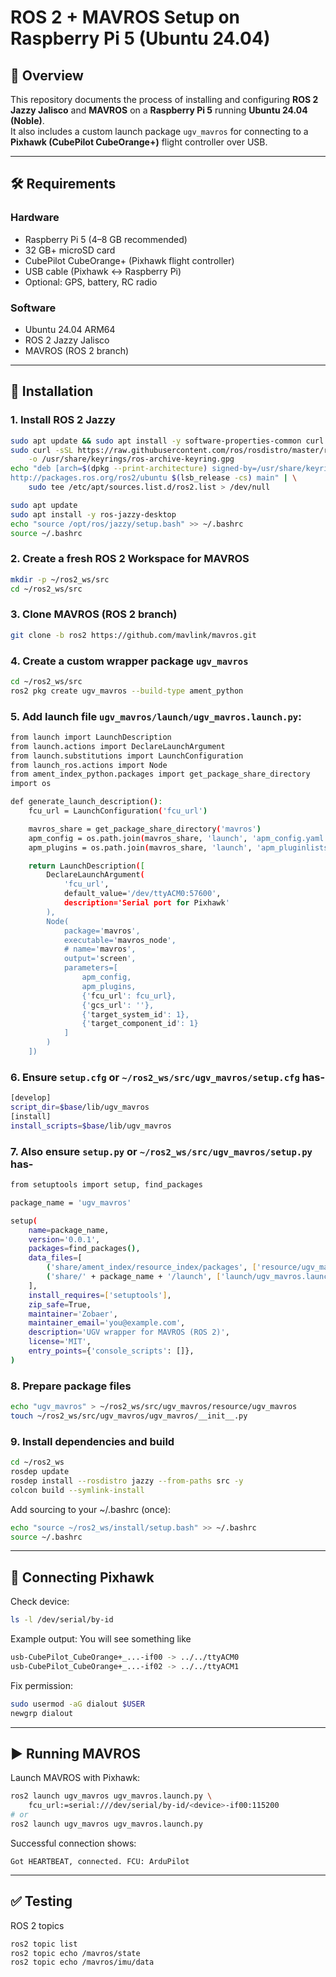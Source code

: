 # ROS 2 + MAVROS Setup on Raspberry Pi 5 (Ubuntu 24.04)

## 📌 Overview
This repository documents the process of installing and configuring **ROS 2 Jazzy Jalisco** and **MAVROS** on a **Raspberry Pi 5** running **Ubuntu 24.04 (Noble)**.  
It also includes a custom launch package `ugv_mavros` for connecting to a **Pixhawk (CubePilot CubeOrange+)** flight controller over USB.

---

## 🛠️ Requirements
### Hardware
- Raspberry Pi 5 (4–8 GB recommended)
- 32 GB+ microSD card
- CubePilot CubeOrange+ (Pixhawk flight controller)
- USB cable (Pixhawk ↔ Raspberry Pi)
- Optional: GPS, battery, RC radio

### Software
- Ubuntu 24.04 ARM64
- ROS 2 Jazzy Jalisco
- MAVROS (ROS 2 branch)

---

## 🚀 Installation

### 1. Install ROS 2 Jazzy
```bash
sudo apt update && sudo apt install -y software-properties-common curl gnupg lsb-release
sudo curl -sSL https://raw.githubusercontent.com/ros/rosdistro/master/ros.key \
    -o /usr/share/keyrings/ros-archive-keyring.gpg
echo "deb [arch=$(dpkg --print-architecture) signed-by=/usr/share/keyrings/ros-archive-keyring.gpg] \
http://packages.ros.org/ros2/ubuntu $(lsb_release -cs) main" | \
    sudo tee /etc/apt/sources.list.d/ros2.list > /dev/null

sudo apt update
sudo apt install -y ros-jazzy-desktop
echo "source /opt/ros/jazzy/setup.bash" >> ~/.bashrc
source ~/.bashrc
```

### 2. Create a fresh ROS 2 Workspace for MAVROS
```bash
mkdir -p ~/ros2_ws/src
cd ~/ros2_ws/src
```

### 3. Clone MAVROS (ROS 2 branch)
```bash
git clone -b ros2 https://github.com/mavlink/mavros.git
```

### 4. Create a custom wrapper package `ugv_mavros`
```bash
cd ~/ros2_ws/src
ros2 pkg create ugv_mavros --build-type ament_python
```

### 5. Add launch file `ugv_mavros/launch/ugv_mavros.launch.py`:
```bash
from launch import LaunchDescription
from launch.actions import DeclareLaunchArgument
from launch.substitutions import LaunchConfiguration
from launch_ros.actions import Node
from ament_index_python.packages import get_package_share_directory
import os

def generate_launch_description():
    fcu_url = LaunchConfiguration('fcu_url')

    mavros_share = get_package_share_directory('mavros')
    apm_config = os.path.join(mavros_share, 'launch', 'apm_config.yaml')
    apm_plugins = os.path.join(mavros_share, 'launch', 'apm_pluginlists.yaml')

    return LaunchDescription([
        DeclareLaunchArgument(
            'fcu_url',
            default_value='/dev/ttyACM0:57600',
            description='Serial port for Pixhawk'
        ),
        Node(
            package='mavros',
            executable='mavros_node',
            # name='mavros',
            output='screen',
            parameters=[
                apm_config,
                apm_plugins,
                {'fcu_url': fcu_url},
                {'gcs_url': ''},
                {'target_system_id': 1},
                {'target_component_id': 1}
            ]
        )
    ])
```

### 6. Ensure `setup.cfg` or `~/ros2_ws/src/ugv_mavros/setup.cfg` has-
```bash
[develop]
script_dir=$base/lib/ugv_mavros
[install]
install_scripts=$base/lib/ugv_mavros
```

### 7. Also ensure `setup.py` or `~/ros2_ws/src/ugv_mavros/setup.py` has-
```bash
from setuptools import setup, find_packages

package_name = 'ugv_mavros'

setup(
    name=package_name,
    version='0.0.1',
    packages=find_packages(),
    data_files=[
        ('share/ament_index/resource_index/packages', ['resource/ugv_mavros']),
        ('share/' + package_name + '/launch', ['launch/ugv_mavros.launch.py']),
    ],
    install_requires=['setuptools'],
    zip_safe=True,
    maintainer='Zobaer',
    maintainer_email='you@example.com',
    description='UGV wrapper for MAVROS (ROS 2)',
    license='MIT',
    entry_points={'console_scripts': []},
)
```

### 8. Prepare package files
```bash
echo "ugv_mavros" > ~/ros2_ws/src/ugv_mavros/resource/ugv_mavros
touch ~/ros2_ws/src/ugv_mavros/ugv_mavros/__init__.py
```

### 9. Install dependencies and build
```bash
cd ~/ros2_ws
rosdep update
rosdep install --rosdistro jazzy --from-paths src -y
colcon build --symlink-install
```

Add sourcing to your ~/.bashrc (once):
```bash
echo "source ~/ros2_ws/install/setup.bash" >> ~/.bashrc
source ~/.bashrc
```

---
## 🔌 Connecting Pixhawk
Check device:
```bash
ls -l /dev/serial/by-id
```

Example output: You will see something like
```bash
usb-CubePilot_CubeOrange+_...-if00 -> ../../ttyACM0
usb-CubePilot_CubeOrange+_...-if02 -> ../../ttyACM1
```
Fix permission:
```bash
sudo usermod -aG dialout $USER
newgrp dialout
```

---
## ▶️ Running MAVROS
Launch MAVROS with Pixhawk:
```bash
ros2 launch ugv_mavros ugv_mavros.launch.py \
    fcu_url:=serial:///dev/serial/by-id/<device>-if00:115200
# or 
ros2 launch ugv_mavros ugv_mavros.launch.py
```

Successful connection shows:
```arduino
Got HEARTBEAT, connected. FCU: ArduPilot
```

---
## ✅ Testing
ROS 2 topics
```bash
ros2 topic list
ros2 topic echo /mavros/state
ros2 topic echo /mavros/imu/data
```